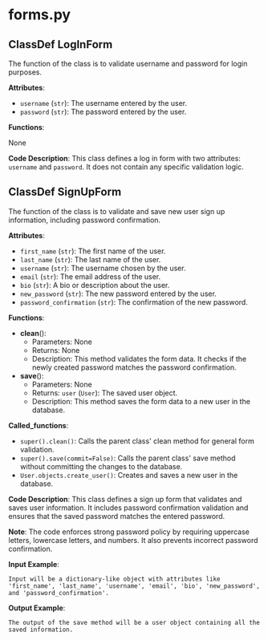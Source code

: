 # forms.py

## ClassDef LogInForm

The function of the class is to validate username and password for login purposes.

**Attributes**:

- `username` (`str`): The username entered by the user.
- `password` (`str`): The password entered by the user.

**Functions**:


None

**Code Description**: This class defines a log in form with two attributes: `username` and `password`. It does not contain any specific validation logic.

## ClassDef SignUpForm

The function of the class is to validate and save new user sign up information, including password confirmation.

**Attributes**:

- `first_name` (`str`): The first name of the user.
- `last_name` (`str`): The last name of the user.
- `username` (`str`): The username chosen by the user.
- `email` (`str`): The email address of the user.
- `bio` (`str`): A bio or description about the user.
- `new_password` (`str`): The new password entered by the user.
- `password_confirmation` (`str`): The confirmation of the new password.

**Functions**:

- **clean**():
    - Parameters: None
    - Returns: None
    - Description: This method validates the form data. It checks if the newly created password matches the password confirmation.
- **save**():
    - Parameters: None
    - Returns: `user` (`User`): The saved user object.
    - Description: This method saves the form data to a new user in the database.

**Called_functions**:

- `super().clean()`: Calls the parent class' clean method for general form validation.
- `super().save(commit=False)`: Calls the parent class' save method without committing the changes to the database.
- `User.objects.create_user()`: Creates and saves a new user in the database.

**Code Description**: This class defines a sign up form that validates and saves user information. It includes password confirmation validation and ensures that the saved password matches the entered password.

**Note**: The code enforces strong password policy by requiring uppercase letters, lowercase letters, and numbers. It also prevents incorrect password confirmation.

**Input Example**: 

```
Input will be a dictionary-like object with attributes like 'first_name', 'last_name', 'username', 'email', 'bio', 'new_password', and 'password_confirmation'.
```

**Output Example**:

```
The output of the save method will be a user object containing all the saved information.
```